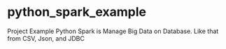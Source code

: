 # python_spark_example
Project Example Python Spark is Manage Big Data on Database. Like that from CSV, Json, and JDBC
